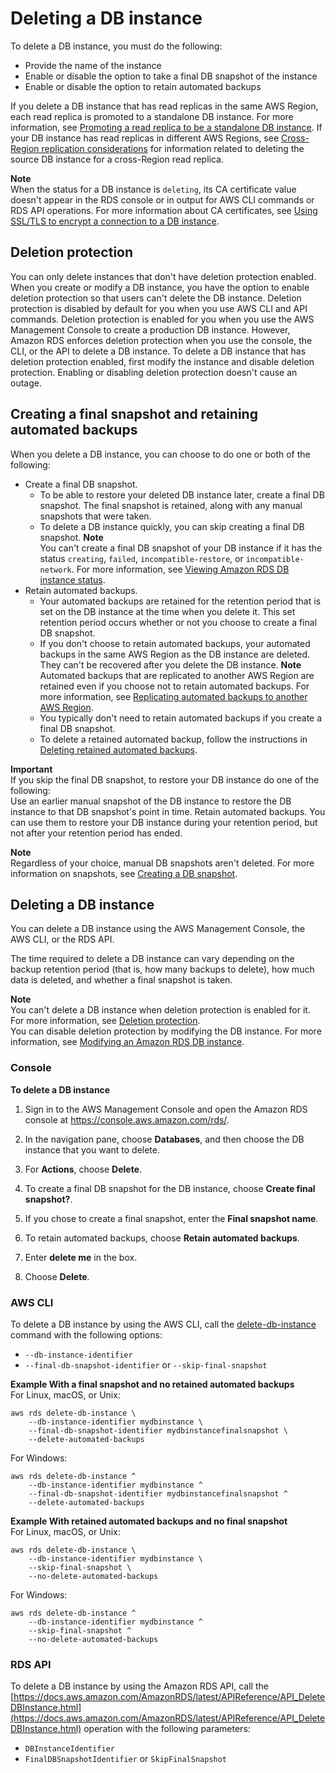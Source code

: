 # Deleting a DB instance<a name="USER_DeleteInstance"></a>

To delete a DB instance, you must do the following:
+ Provide the name of the instance
+ Enable or disable the option to take a final DB snapshot of the instance
+ Enable or disable the option to retain automated backups

If you delete a DB instance that has read replicas in the same AWS Region, each read replica is promoted to a standalone DB instance\. For more information, see [Promoting a read replica to be a standalone DB instance](USER_ReadRepl.md#USER_ReadRepl.Promote)\. If your DB instance has read replicas in different AWS Regions, see [Cross\-Region replication considerations](USER_ReadRepl.md#USER_ReadRepl.XRgn.Cnsdr) for information related to deleting the source DB instance for a cross\-Region read replica\.

**Note**  
When the status for a DB instance is `deleting`, its CA certificate value doesn't appear in the RDS console or in output for AWS CLI commands or RDS API operations\. For more information about CA certificates, see [Using SSL/TLS to encrypt a connection to a DB instance](UsingWithRDS.SSL.md)\.

## Deletion protection<a name="USER_DeleteInstance.DeletionProtection"></a>

You can only delete instances that don't have deletion protection enabled\. When you create or modify a DB instance, you have the option to enable deletion protection so that users can't delete the DB instance\. Deletion protection is disabled by default for you when you use AWS CLI and API commands\. Deletion protection is enabled for you when you use the AWS Management Console to create a production DB instance\. However, Amazon RDS enforces deletion protection when you use the console, the CLI, or the API to delete a DB instance\. To delete a DB instance that has deletion protection enabled, first modify the instance and disable deletion protection\. Enabling or disabling deletion protection doesn't cause an outage\.

## Creating a final snapshot and retaining automated backups<a name="USER_DeleteInstance.Snapshot"></a>

When you delete a DB instance, you can choose to do one or both of the following:
+ Create a final DB snapshot\.
  + To be able to restore your deleted DB instance later, create a final DB snapshot\. The final snapshot is retained, along with any manual snapshots that were taken\.
  + To delete a DB instance quickly, you can skip creating a final DB snapshot\.
**Note**  
You can't create a final DB snapshot of your DB instance if it has the status `creating`, `failed`, `incompatible-restore`, or `incompatible-network`\. For more information, see [Viewing Amazon RDS DB instance status](accessing-monitoring.md#Overview.DBInstance.Status)\.
+ Retain automated backups\.
  + Your automated backups are retained for the retention period that is set on the DB instance at the time when you delete it\. This set retention period occurs whether or not you choose to create a final DB snapshot\.
  + If you don't choose to retain automated backups, your automated backups in the same AWS Region as the DB instance are deleted\. They can't be recovered after you delete the DB instance\.
**Note**  
Automated backups that are replicated to another AWS Region are retained even if you choose not to retain automated backups\. For more information, see [Replicating automated backups to another AWS Region](USER_ReplicateBackups.md)\.
  + You typically don't need to retain automated backups if you create a final DB snapshot\.
  + To delete a retained automated backup, follow the instructions in [Deleting retained automated backups](USER_WorkingWithAutomatedBackups.md#USER_WorkingWithAutomatedBackups-Deleting)\.

**Important**  
If you skip the final DB snapshot, to restore your DB instance do one of the following:  
Use an earlier manual snapshot of the DB instance to restore the DB instance to that DB snapshot's point in time\.
Retain automated backups\. You can use them to restore your DB instance during your retention period, but not after your retention period has ended\.

**Note**  
Regardless of your choice, manual DB snapshots aren't deleted\. For more information on snapshots, see [Creating a DB snapshot](USER_CreateSnapshot.md)\.

## Deleting a DB instance<a name="USER_DeleteInstance.Deleting"></a>

You can delete a DB instance using the AWS Management Console, the AWS CLI, or the RDS API\.

The time required to delete a DB instance can vary depending on the backup retention period \(that is, how many backups to delete\), how much data is deleted, and whether a final snapshot is taken\.

**Note**  
You can't delete a DB instance when deletion protection is enabled for it\. For more information, see [Deletion protection](#USER_DeleteInstance.DeletionProtection)\.  
You can disable deletion protection by modifying the DB instance\. For more information, see [Modifying an Amazon RDS DB instance](Overview.DBInstance.Modifying.md)\.

### Console<a name="USER_DeleteInstance.CON"></a>

**To delete a DB instance**

1. Sign in to the AWS Management Console and open the Amazon RDS console at [https://console\.aws\.amazon\.com/rds/](https://console.aws.amazon.com/rds/)\.

1. In the navigation pane, choose **Databases**, and then choose the DB instance that you want to delete\.

1. For **Actions**, choose **Delete**\.

1. To create a final DB snapshot for the DB instance, choose **Create final snapshot?**\.

1. If you chose to create a final snapshot, enter the **Final snapshot name**\.

1. To retain automated backups, choose **Retain automated backups**\.

1. Enter **delete me** in the box\.

1. Choose **Delete**\.

### AWS CLI<a name="USER_DeleteInstance.CLI"></a>

To delete a DB instance by using the AWS CLI, call the [delete\-db\-instance](https://docs.aws.amazon.com/cli/latest/reference/rds/delete-db-instance.html) command with the following options:
+ `--db-instance-identifier`
+ `--final-db-snapshot-identifier` or `--skip-final-snapshot`

**Example With a final snapshot and no retained automated backups**  
For Linux, macOS, or Unix:  

```
aws rds delete-db-instance \
    --db-instance-identifier mydbinstance \
    --final-db-snapshot-identifier mydbinstancefinalsnapshot \
    --delete-automated-backups
```
For Windows:  

```
aws rds delete-db-instance ^
    --db-instance-identifier mydbinstance ^
    --final-db-snapshot-identifier mydbinstancefinalsnapshot ^
    --delete-automated-backups
```

**Example With retained automated backups and no final snapshot**  
For Linux, macOS, or Unix:  

```
aws rds delete-db-instance \
    --db-instance-identifier mydbinstance \
    --skip-final-snapshot \
    --no-delete-automated-backups
```
For Windows:  

```
aws rds delete-db-instance ^
    --db-instance-identifier mydbinstance ^
    --skip-final-snapshot ^
    --no-delete-automated-backups
```

### RDS API<a name="USER_DeleteInstance.API"></a>

To delete a DB instance by using the Amazon RDS API, call the [https://docs.aws.amazon.com/AmazonRDS/latest/APIReference/API_DeleteDBInstance.html](https://docs.aws.amazon.com/AmazonRDS/latest/APIReference/API_DeleteDBInstance.html) operation with the following parameters:
+ `DBInstanceIdentifier`
+ `FinalDBSnapshotIdentifier` or `SkipFinalSnapshot`